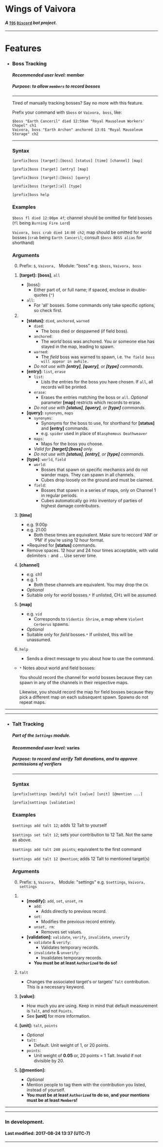 # Wings of Vaivora
#### _A_ [`TOS`][tos] [`Discord`][discord] _bot project._
---

# Features
+   ### Boss Tracking

    #### *Recommended user level:* **member**

    ##### Purpose: to allow `members` to record bosses
    ___

    Tired of manually tracking bosses? Say no more with this feature.

    Prefix your command with `$boss` or `Vaivora, boss`, like:

        $boss "Earth Canceril" died 12:59am "Royal Mausoleum Workers' Chapel" ch1
        Vaivora, boss "Earth Archon" anchored 13:01 "Royal Mausoleum Storage" ch2

    ---

    ### Syntax
    `[prefix]boss [target]:[boss] [status] [time] [channel] [map]`

    `[prefix]boss [target] [entry] [map]`

    `[prefix]boss [target]:[boss] [query]`

    `[prefix]boss [target]:all [type]`

    `[prefix]boss help`

    ### Examples
    `$boss fl died 12:00pm 4f`; channel should be omitted for field bosses (`fl` being `Burning Fire Lord`)

    `Vaivora, boss crab died 14:00 ch2`; map should be omitted for world bosses (`crab` being `Earth Canceril`; consult `$boss BOSS alias` for shorthand)

    ### Arguments
    0.  Prefix: `$`, `Vaivora, `
        Module: "boss"
        e.g. `$boss`, `Vaivora, boss`
          
    1.  **[target]:** **[boss]**, `all`
        + [boss]:
            - Either part of, or full name; if spaced, enclose in double-quotes (`"`)
        + `all`:
            - For 'all' bosses.
        Some commands only take specific options, so check first.

    2.  
        - **[status]:** `died`, `anchored`, `warned`
            + `died`:
                * The boss died or despawned (if field boss).
            + `anchored`:
                * The *world* boss was anchored. You or someone else has stayed in the map, leading to spawn.
            + `warned`:
                * The *field* boss was warned to spawn, i.e. `The field boss will appear in awhile.`
            + *Do not use with **[entry]**, **[query]**, or **[type]** commands.*
        - **[entry]:** `list`, `erase`
            + `list`:
                * Lists the entries for the boss you have chosen. If `all`, all records will be printed.
            + `erase`:
                * Erases the entries matching the boss or `all`. *Optional* parameter **[map]** restricts which records to erase.
            + *Do not use with **[status]**, **[query]**, or **[type]** commands.*
        - **[query]:** `synonyms`, `maps`
            + `synonyms`:
                * Synonyms for the boss to use, for shorthand for **[status]** and **[entry]** commands.
                * e.g. `spider` used in place of `Blasphemous Deathweaver`
            + `maps`:
                * Maps for the boss you choose.
            + *Valid for **[target]:[boss]** only.*
            + *Do not use with **[status]**, **[entry]**, or **[type]** commands.*
        - **[type]**: `world`, `field`
            + `world`:
                * Bosses that spawn on specific mechanics and do not wander maps. They can spawn in all channels.
                * Cubes drop loosely on the ground and must be claimed.
            + `field`:
                * Bosses that spawn in a series of maps, only on Channel 1 in regular periods.
                * Cubes automatically go into inventory of parties of highest damage contributors.
    3.  **[time]**
        - e.g. 9:00p
        - e.g. 21:00
            + Both these times are equivalent. Make sure to reccord 'AM' or 'PM' if you're using 12 hour format.
        - *Required for **[status]** commands.
        - Remove spaces. 12 hour and 24 hour times acceptable, with valid delimiters `:` and `.`. Use server time.

    4.  **[channel]**
        - e.g. ch1
        - e.g. 1
            + Both these channels are equivalent. You may drop the `CH`.
        - *Optional*
        - Suitable only for *world* bosses.`*` If unlisted, CH`1` will be assumed.

    5.  **[map]**
        - e.g. `vid`
            + Corresponds to `Videntis Shrine`, a map where `Violent Cerberus` spawns.
        - *Optional*
        - Suitable only for *field* bosses.`*` If unlisted, this will be unassumed.

    6. `help`
        - Sends a direct message to you about how to use the command.


    +   `*` 
        Notes about world and field bosses:
                
        You should record the channel for world bosses because they can spawn in any of the channels in their respective maps.

        Likewise, you should record the map for field bosses because they pick a different map on each subsequent spawn. Spawns do not repeat maps.

---
---

+   ### Talt Tracking
    
    ##### Part of the `Settings` module.

    #### *Recommended user level:* **varies**

    ##### Purpose: to record and verify Talt donations, and to approve permissions of verifiers
    
    ___

    ### Syntax
    `[prefix]settings [modify] talt [value] [unit] [@mention ...]`

    `[prefix]settings [validation]`

    ### Examples
    `$settings add talt 12`; adds 12 Talt to yourself

    `$settings set talt 12`; sets your contribution to 12 Talt. Not the same as above.

    `$settings add talt 240 points`; equivalent to the first command

    `$settings add talt 12 @mention`; adds 12 Talt to mentioned target(s)

    ### Arguments
    0.  Prefix: `$`, `Vaivora, `
        Module: "settings"
        e.g. `$settings`, `Vaivora, settings`
          
    1.  
        - **[modify]:** `add`, `set`, `unset`, `rm`
            + `add`:
                * Adds directly to previous record.
            + `set`:
                * Modifies the previous record entirely.
            + `unset, rm`:
                * Removes set values.
        - **[validation]:** `validate`, `verify`, `invalidate`, `unverify`
            + `validate` & `verify`:
                * Validates temporary records.
            + `invalidate` & `unverify`:
                * Invalidates temporary records.
            + **You must be at least `Authorized` to do so!**

    2. `talt`
        - Changes the associated target's or targets' `Talt` contribution. This is a necessary keyword.
        
    3. **[value]:**
        - How much you are using. Keep in mind that default measurement is `Talt`, and not `Points`.
        - See **[unit]** for more information.

    4. **[unit]:** `talt`, `points`
        + *Optional* 
        + `talt`:
            * Default. Unit weight of 1, or 20 points.
        + `points`:
            * Unit weight of **0.05** or, 20 points = 1 Talt. Invalid if not divisible by 20.

    5.  **[@mention]:**
        + *Optional*
        + Mention people to tag them with the contribution you listed, instead of yourself.
        + **You must be at least `Authorized` to do so, and your mentions must be at least `Member`s!**

---
---
    
### In development.
#### Last modified: 2017-08-24 13:37 (UTC-7)

---


[tos]: https://treeofsavior.com/    "'Tree of Savior'"
[discord]: https://discordapp.com/  "Chatting app and platform"